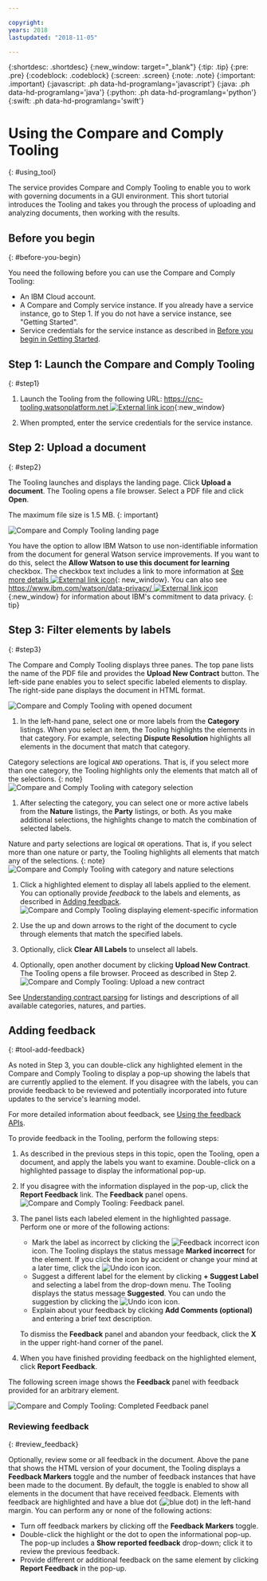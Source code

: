 ```yaml
---

copyright:
years: 2018
lastupdated: "2018-11-05"

---
```


{:shortdesc: .shortdesc}
{:new_window: target="_blank"}
{:tip: .tip}
{:pre: .pre}
{:codeblock: .codeblock}
{:screen: .screen}
{:note: .note}
{:important: .important}
{:javascript: .ph data-hd-programlang='javascript'}
{:java: .ph data-hd-programlang='java'}
{:python: .ph data-hd-programlang='python'}
{:swift: .ph data-hd-programlang='swift'}

# Using the Compare and Comply Tooling
{: #using_tool}

The service provides Compare and Comply Tooling to enable you to work with governing documents in a GUI environment. This short tutorial introduces the Tooling and takes you through the process of uploading and analyzing documents, then working with the results.

## Before you begin
{: #before-you-begin}

You need the following before you can use the Compare and Comply Tooling:

 - An IBM Cloud account.
 - A Compare and Comply service instance. If you already have a service instance, go to Step 1. If you do not have a service instance, see "Getting Started".
 - Service credentials for the service instance as described in [Before you begin in Getting Started](/docs/services/compare-comply/getting-started.html#before-you-begin).
 
## Step 1: Launch the Compare and Comply Tooling
{: #step1}

1. Launch the Tooling from the following URL: [https://cnc-tooling.watsonplatform.net ![External link icon](../../icons/launch-glyph.svg "External link icon")](https://cnc-tooling.watsonplatform.net){:new_window}

1. When prompted, enter the service credentials for the service instance.

## Step 2: Upload a document
{: #step2}

The Tooling launches and displays the landing page. Click **Upload a document**. The Tooling opens a file browser. Select a PDF file and click **Open**.

The maximum file size is 1.5 MB.
{: important}

![Compare and Comply Tooling landing page](images/tool-landing.png)

  You have the option to allow IBM Watson to use non-identifiable information from the document for general Watson service improvements. If you want to do this, select the **Allow Watson to use this document for learning** checkbox. The checkbox text includes a link to more information at [See more details ![External link icon](../../icons/launch-glyph.svg "External link icon")](https://console.bluemix.net/docs/services/watson/getting-started-logging.html#controlling-request-logging-for-watson-services){: new_window}. You can also see [https://www.ibm.com/watson/data-privacy/ ![External link icon](../../icons/launch-glyph.svg "External link icon")](https://www.ibm.com/watson/data-privacy/){:new_window} for information about IBM's commitment to data privacy.
  {: tip}

## Step 3: Filter elements by labels
{: #step3}

The Compare and Comply Tooling displays three panes. The top pane lists the name of the PDF file and provides the **Upload New Contract** button. The left-side pane enables you to select specific labeled elements to display. The right-side pane displays the document in HTML format.

![Compare and Comply Tooling with opened document](images/tooling-open-doc.png)
 
1. In the left-hand pane, select one or more labels from the **Category** listings. When you select an item, the Tooling highlights the elements in that category. For example, selecting **Dispute Resolution** highlights all elements in the document that match that category.

  Category selections are logical `AND` operations. That is, if you select more than one category, the Tooling highlights only the elements that match all of the selections.
  {: note}
  ![Compare and Comply Tooling with category selection](images/tooling-category.png)
 
1. After selecting the category, you can select one or more active labels from the **Nature** listings, the **Party** listings, or both. As you make additional selections, the highlights change to match the combination of selected labels.

  Nature and party selections are logical `OR` operations. That is, if you select more than one nature or party, the Tooling highlights all elements that match any of the selections.
  {: note}
  ![Compare and Comply Tooling with category and nature selections](images/tooling-cat-nature.png)
 
1. Click a highlighted element to display all labels applied to the element. You can optionally provide _feedback_ to the labels and elements, as described in [Adding feedback](#tool-add-feedback).
   ![Compare and Comply Tooling displaying element-specific information](images/tool-highlight.png)

1. Use the up and down arrows to the right of the document to cycle through elements that match the specified labels.

1. Optionally, click **Clear All Labels** to unselect all labels.

1. Optionally, open another document by clicking **Upload New Contract**. The Tooling opens a file browser. Proceed as described in Step 2.
   ![Compare and Comply Tooling: Upload a new contract](images/tooling-replace.png)

See [Understanding contract parsing](/docs/services/compare-comply/parsing.html#contract_parsing) for listings and descriptions of all available categories, natures, and parties.

## Adding feedback
{: #tool-add-feedback}

As noted in Step 3, you can double-click any highlighted element in the Compare and Comply Tooling to display a pop-up showing the labels that are currently applied to the element. If you disagree with the labels, you can provide feedback to be reviewed and potentially incorporated into future updates to the service's learning model.

For more detailed information about feedback, see [Using the feedback APIs](/docs/services/compare-comply/feedback.html#feedback).

To provide feedback in the Tooling, perform the following steps:

1. As described in the previous steps in this topic, open the Tooling, open a document, and apply the labels you want to examine. Double-click on a highlighted passage to display the informational pop-up.

1. If you disagree with the information displayed in the pop-up, click the **Report Feedback** link. The **Feedback** panel opens.
   ![Compare and Comply Tooling: Feedback panel](images/tool-feedback-panel.png).
   
1. The panel lists each labeled element in the highlighted passage. Perform one or more of the following actions:
   - Mark the label as incorrect by clicking the ![Feedback incorrect icon](images/mark-icon.png) icon. The Tooling displays the status message **Marked incorrect** for the element. If you click the icon by accident or change your mind at a later time, click the ![Undo icon](images/tool-undo.png) icon.
   - Suggest a different label for the element by clicking **+ Suggest Label** and selecting a label from the drop-down menu. The Tooling displays the status message **Suggested**. You can undo the suggestion by clicking the  ![Undo icon](images/tool-undo.png) icon.
   - Explain about your feedback by clicking **Add Comments (optional)** and entering a brief text description.
   
   To dismiss the **Feedback** panel and abandon your feedback, click the **X** in the upper right-hand corner of the panel.
   
1. When you have finished providing feedback on the highlighted element, click **Report Feedback**.

The following screen image shows the **Feedback** panel with feedback provided for an arbitrary element.

![Compare and Comply Tooling: Completed Feedback panel](images/tool-feedback-filled.png)

### Reviewing feedback
{: #review_feedback}

Optionally, review some or all feedback in the document. Above the pane that shows the HTML version of your document, the Tooling displays a **Feedback Markers** toggle and the number of feedback instances that have been made to the document. By default, the toggle is enabled to show all elements in the document that have received feedback. Elements with feedback are highlighted and have a blue dot (![blue dot](images/blue-dot.png)) in the left-hand margin. You can perform any or none of the following actions:
   - Turn off feedback markers by clicking off the **Feedback Markers** toggle.
   - Double-click the highlight or the dot to open the informational pop-up. The pop-up includes a **Show reported feedback** drop-down; click it to review the previous feedback.
   - Provide different or additional feedback on the same element by clicking **Report Feedback** in the pop-up.